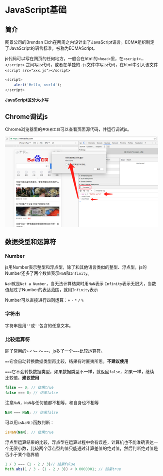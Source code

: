 # JavaScript基础

## 简介

网景公司的Brendan Eich在两周之内设计出了JavaScript语言。ECMA组织制定了JavaScript的语言标准，被称为ECMAScript。

js代码可以写在网页的任何地方，一般会在html的`<head>`里，在`<script>`...`</script>` 之间写js代码，或者在单独的`.js`文件中写js代码，在html中引入该文件`<script src="xxx.js"></script>`

```JavaScript
<script>
    alert('Hello, world');
</script>
```

**JavaScript区分大小写**

## Chrome调试js

Chrome浏览器里的`开发者工具`可以查看页面源代码，并运行调试js。

![img](https://github.com/mxdios/notebook/blob/master/notebooks/images/QQ20161101-0.png?raw=true)

## 数据类型和运算符

### Number

js用Number表示整型和浮点型，除了和其他语言类似的整型、浮点型，js的Number还多了两个数值表示`NaN`和`Infinity`。

`NaN`就是`Not a Number`，当无法计算结果时用`NaN`表示
`Infinity`表示无限大，当数值超过了Number的表达范围，就用`Infinity`表示

Number可以直接进行四则运算：`+` `-` `*` `/` `%`

### 字符串

字符串是用`""`或`''`包含的任意文本。

### 比较运算符

除了常用的`>` `<` `>=` `<=` `==`，js多了一个`===`比较运算符。

`==`它会自动转换数据类型再比较，结果有时匪夷所思。**不建议使用**

`===`它不会转换数据类型，如果数据类型不一样，就返回`false`，如果一样，继续比较值。**建议使用**

```JavaScript
false == 0; // 结果true
false === 0; // 结果false
```
注意`NaN`，`NaN`与任何值都不相等，和自身也不相等

```JavaScript
NaN === NaN; // 结果false
```

可以用`isNaN()`函数判断：

```JavaScript
isNaN(NaN); // 结果true
```

浮点型运算结果的比较，浮点型在运算过程中会有误差，计算机也不能准确表达一个无限小数，比较两个浮点型的值只能通过计算差值的绝对值，然后判断绝对值是否小于某个临界值

```JavaScript
1 / 3 === (1 - 2 / 3)// 结果false
Math.abs(1 / 3 - (1 - 2 / 3)) < 0.0000001; // 结果true
```




